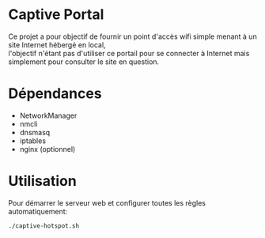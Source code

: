 # Captive Portal

Ce projet a pour objectif de fournir un point d'accès wifi simple menant à un site Internet hébergé en local,  
l'objectif n'étant pas d'utiliser ce portail pour se connecter à Internet mais simplement pour consulter le site en question.

# Dépendances

- NetworkManager
- nmcli
- dnsmasq
- iptables
- nginx (optionnel)

# Utilisation

Pour démarrer le serveur web et configurer toutes les règles automatiquement:  
```bash
./captive-hotspot.sh
```
